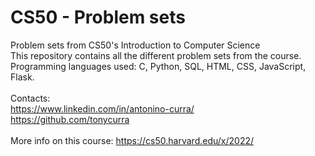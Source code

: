# CS50 - Problem sets
Problem sets from CS50's Introduction to Computer Science <br />
This repository contains all the different problem sets from the course. <br />
Programming languages used: C, Python, SQL, HTML, CSS, JavaScript, Flask. <br />
<br />
Contacts: <br />
https://www.linkedin.com/in/antonino-curra/ <br />
https://github.com/tonycurra <br />
<br />
More info on this course: https://cs50.harvard.edu/x/2022/
